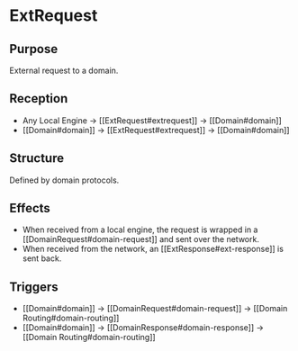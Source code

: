 # ExtRequest

## Purpose

<!-- --8<-- [start:purpose] -->
External request to a domain.
<!-- --8<-- [end:purpose] -->

## Reception

<!-- --8<-- [start:reception] -->
- Any Local Engine $\to$ [[ExtRequest#extrequest]] $\to$ [[Domain#domain]]
- [[Domain#domain]] $\to$ [[ExtRequest#extrequest]] $\to$ [[Domain#domain]]
<!-- --8<-- [end:reception] -->

## Structure

Defined by domain protocols.

## Effects

- When received from a local engine, the request is wrapped in a [[DomainRequest#domain-request]] and sent over the network.
- When received from the network, an [[ExtResponse#ext-response]] is sent back.

## Triggers

<!-- --8<-- [start:triggers] -->
- [[Domain#domain]] $\to$ [[DomainRequest#domain-request]] $\to$ [[Domain Routing#domain-routing]]
- [[Domain#domain]] $\to$ [[DomainResponse#domain-response]] $\to$ [[Domain Routing#domain-routing]]
<!-- --8<-- [end:triggers] -->
